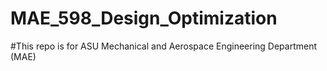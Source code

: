 # MAE_598_Design_Optimization
#This repo is for ASU Mechanical and Aerospace Engineering Department (MAE)
